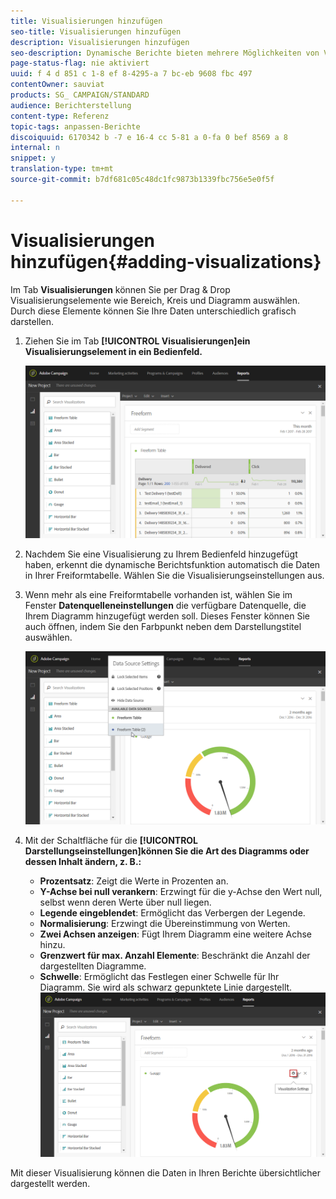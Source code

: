 ```yaml
---
title: Visualisierungen hinzufügen
seo-title: Visualisierungen hinzufügen
description: Visualisierungen hinzufügen
seo-description: Dynamische Berichte bieten mehrere Möglichkeiten von Visualisierungen, mit denen eine grafische Darstellung zu Ihrem Bericht hinzugefügt werden kann.
page-status-flag: nie aktiviert
uuid: f 4 d 851 c 1-8 ef 8-4295-a 7 bc-eb 9608 fbc 497
contentOwner: sauviat
products: SG_ CAMPAIGN/STANDARD
audience: Berichterstellung
content-type: Referenz
topic-tags: anpassen-Berichte
discoiquuid: 6170342 b -7 e 16-4 cc 5-81 a 0-fa 0 bef 8569 a 8
internal: n
snippet: y
translation-type: tm+mt
source-git-commit: b7df681c05c48dc1fc9873b1339fbc756e5e0f5f

---
```



# Visualisierungen hinzufügen{#adding-visualizations}

Im Tab **Visualisierungen** können Sie per Drag &amp; Drop Visualisierungselemente wie Bereich, Kreis und Diagramm auswählen. Durch diese Elemente können Sie Ihre Daten unterschiedlich grafisch darstellen.

1. Ziehen Sie im Tab **[!UICONTROL Visualisierungen]ein Visualisierungselement in ein Bedienfeld.**

   ![](assets/dynamic_report_visualization_1.png)

1. Nachdem Sie eine Visualisierung zu Ihrem Bedienfeld hinzugefügt haben, erkennt die dynamische Berichtsfunktion automatisch die Daten in Ihrer Freiformtabelle. Wählen Sie die Visualisierungseinstellungen aus.
1. Wenn mehr als eine Freiformtabelle vorhanden ist, wählen Sie im Fenster **Datenquelleneinstellungen** die verfügbare Datenquelle, die Ihrem Diagramm hinzugefügt werden soll. Dieses Fenster können Sie auch öffnen, indem Sie den Farbpunkt neben dem Darstellungstitel auswählen.

   ![](assets/dynamic_report_visualization_2.png)

1. Mit der Schaltfläche für die **[!UICONTROL Darstellungseinstellungen]können Sie die Art des Diagramms oder dessen Inhalt ändern, z. B.:**

   * **Prozentsatz**: Zeigt die Werte in Prozenten an.
   * **Y-Achse bei null verankern**: Erzwingt für die y-Achse den Wert null, selbst wenn deren Werte über null liegen.
   * **Legende eingeblendet**: Ermöglicht das Verbergen der Legende.
   * **Normalisierung**: Erzwingt die Übereinstimmung von Werten.
   * **Zwei Achsen anzeigen**: Fügt Ihrem Diagramm eine weitere Achse hinzu.
   * **Grenzwert für max. Anzahl Elemente**: Beschränkt die Anzahl der dargestellten Diagramme.
   * **Schwelle**: Ermöglicht das Festlegen einer Schwelle für Ihr Diagramm. Sie wird als schwarz gepunktete Linie dargestellt.
   ![](assets/dynamic_report_visualization_3.png)

Mit dieser Visualisierung können die Daten in Ihren Berichte übersichtlicher dargestellt werden.

